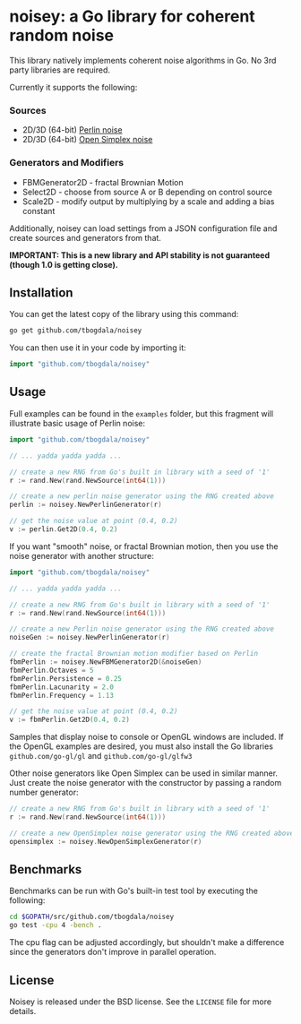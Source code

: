 noisey: a Go library for coherent random noise
==============================================

This library natively implements coherent noise algorithms in Go. No 3rd party libraries are required.

Currently it supports the following:

### Sources

* 2D/3D (64-bit) [Perlin noise][link1]
* 2D/3D (64-bit) [Open Simplex noise][link3]

### Generators and Modifiers

* FBMGenerator2D - fractal Brownian Motion
* Select2D - choose from source A or B depending on control source
* Scale2D - modify output by multiplying by a scale and adding a bias constant

Additionally, noisey can load settings from a JSON configuration file and create
sources and generators from that.

**IMPORTANT: This is a new library and API stability is not guaranteed (though 1.0 is getting close).**


Installation
------------

You can get the latest copy of the library using this command:

```bash
go get github.com/tbogdala/noisey
```

You can then use it in your code by importing it:

```go
import "github.com/tbogdala/noisey"
```


Usage
-----

Full examples can be found in the `examples` folder, but this fragment will illustrate basic usage of Perlin noise:

```go
import "github.com/tbogdala/noisey"

// ... yadda yadda yadda ...

// create a new RNG from Go's built in library with a seed of '1'
r := rand.New(rand.NewSource(int64(1)))

// create a new perlin noise generator using the RNG created above
perlin := noisey.NewPerlinGenerator(r)

// get the noise value at point (0.4, 0.2)
v := perlin.Get2D(0.4, 0.2)
```

If you want "smooth" noise, or fractal Brownian motion, then you use
the noise generator with another structure:

```go
import "github.com/tbogdala/noisey"

// ... yadda yadda yadda ...

// create a new RNG from Go's built in library with a seed of '1'
r := rand.New(rand.NewSource(int64(1)))

// create a new Perlin noise generator using the RNG created above
noiseGen := noisey.NewPerlinGenerator(r)

// create the fractal Brownian motion modifier based on Perlin
fbmPerlin := noisey.NewFBMGenerator2D(&noiseGen)
fbmPerlin.Octaves = 5
fbmPerlin.Persistence = 0.25
fbmPerlin.Lacunarity = 2.0
fbmPerlin.Frequency = 1.13

// get the noise value at point (0.4, 0.2)
v := fbmPerlin.Get2D(0.4, 0.2)
```

Samples that display noise to console or OpenGL windows are included. If the
OpenGL examples are desired, you must also install the Go libraries
`github.com/go-gl/gl` and `github.com/go-gl/glfw3`

Other noise generators like Open Simplex can be used in similar manner. Just
create the noise generator with the constructor by passing a random number generator:

```go
// create a new RNG from Go's built in library with a seed of '1'
r := rand.New(rand.NewSource(int64(1)))

// create a new OpenSimplex noise generator using the RNG created above
opensimplex := noisey.NewOpenSimplexGenerator(r)
```

Benchmarks
----------

Benchmarks can be run with Go's built-in test tool by executing the following:

```bash
cd $GOPATH/src/github.com/tbogdala/noisey
go test -cpu 4 -bench .
```

The cpu flag can be adjusted accordingly, but shouldn't make a difference since
the generators don't improve in parallel operation.


License
-------

Noisey is released under the BSD license. See the `LICENSE` file for more details.



[link1]: http://webstaff.itn.liu.se/~stegu/TNM022-2005/perlinnoiselinks/perlin-noise-math-faq.html
[link2]: http://libnoise.sourceforge.net/examples/complexplanet/index.html
[link3]: http://uniblock.tumblr.com/post/97868843242/noise
